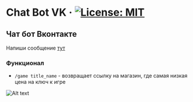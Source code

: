 # Chat Bot VK &middot; [![License: MIT](https://img.shields.io/badge/License-MIT-yellow.svg)](https://opensource.org/licenses/MIT)

## Чат бот Вконтакте
Напиши сообщение [тут](https://vk.com/club195134131)

### Функционал
- `/game title_name` - возвращает ссылку на магазин, где самая низкая цена на ключ к игре


![Alt text](https://sun1-18.userapi.com/4hEhjD8O2yNLaYlqfI2hlkniX79H9mZuIlfGcA/uXRTgRecuY0.jpg "Пример использования")
